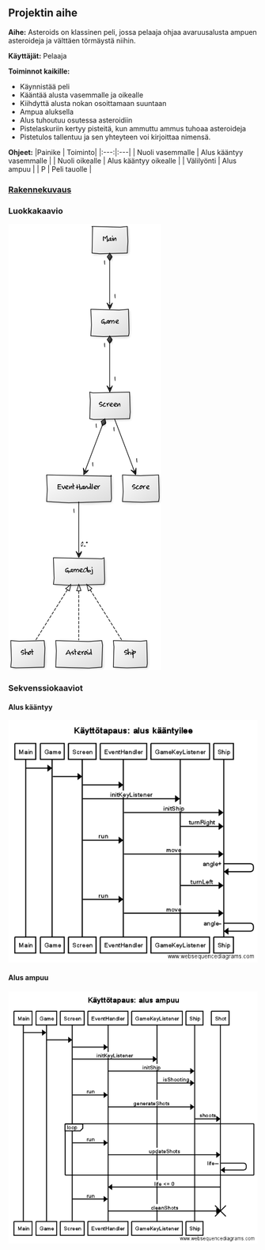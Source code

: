 ## Projektin aihe

**Aihe:** Asteroids on klassinen peli, jossa pelaaja ohjaa avaruusalusta ampuen asteroideja ja välttäen törmäystä niihin.

**Käyttäjät:** Pelaaja

**Toiminnot kaikille:** 
* Käynnistää peli
* Kääntää alusta vasemmalle ja oikealle
* Kiihdyttä alusta nokan osoittamaan suuntaan
* Ampua aluksella
* Alus tuhoutuu osutessa asteroidiin
* Pistelaskuriin kertyy pisteitä, kun ammuttu ammus tuhoaa asteroideja
* Pistetulos tallentuu ja sen yhteyteen voi kirjoittaa nimensä.

**Ohjeet:** 
|Painike | Toiminto|
|:---:|:---|
| Nuoli vasemmalle | Alus kääntyy vasemmalle |
| Nuoli oikealle | Alus kääntyy oikealle |
| Välilyönti | Alus ampuu |
| P | Peli tauolle |


### [Rakennekuvaus](Rakennekuvaus.md)

### Luokkakaavio
![Luokkakaavio](Luokkakaavio.png)

### Sekvenssiokaaviot

#### Alus kääntyy
![Sekvenssikaavio kääntymisestä](Sekvenssikaavio_kaantyminen.png)

#### Alus ampuu
![Sekvenssikaavio ampumisest](Sekvenssikaavio_ampuminen.png)